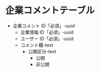 # 企業コメントテーブル

- 企業コメント ID「必須」-uuid
  - 企業情報 ID「必須」-uuid
  - ユーザー ID「必須」-uuid
  - コメント欄-text
    - 公開区分-text
      - 公開
      - 非公開
